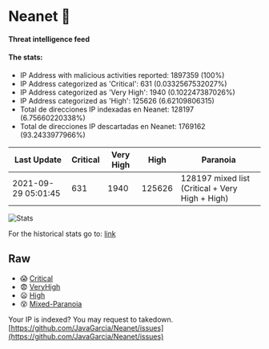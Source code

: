 # Neanet :hocho:
#### Threat intelligence feed
#### The stats:

- IP Address with malicious activities reported: 1897359 (100%)
- IP Address categorized as 'Critical':  631 (0.0332567532027%)
- IP Address categorized as 'Very High':  1940 (0.102247387026%)
- IP Address categorized as 'High':  125626 (6.62109806315)
- Total de direcciones IP indexadas en Neanet:  128197 (6.75660220338%)
- Total de direcciones IP descartadas en Neanet:  1769162 (93.2433977966%)

| Last Update | Critical | Very High | High | Paranoia |
| --- | --- | --- | --- | --- |
| 2021-09-29 05:01:45 | 631 | 1940 | 125626 | 128197 mixed list (Critical + Very High + High)|

![Stats](https://docs.google.com/spreadsheets/d/e/2PACX-1vSnaNMIXVabIpDJjufMlzH7poXnshF3mgd8Is1g9ytUEzVsP5my4Trn8f-xkoLLQ38xpL3HtmUexLo6/pubchart?oid=501124687&format=image)

For the historical stats go to: [link](/stats.csv)
## Raw
- :scream: [Critical](https://raw.githubusercontent.com/JavaGarcia/Neanet/master/blacklists/neanet_critical.txt)
- :fearful: [VeryHigh](https://raw.githubusercontent.com/JavaGarcia/Neanet/master/blacklists/neanet_veryHigh.txtt)
- :frowning: [High](https://raw.githubusercontent.com/JavaGarcia/Neanet/master/blacklists/neanet_high.txt)
- :dizzy_face: [Mixed-Paranoia](https://raw.githubusercontent.com/JavaGarcia/Neanet/master/blacklists/neanet_all.txt)


Your IP is indexed? You may request to takedown. [https://github.com/JavaGarcia/Neanet/issues](https://github.com/JavaGarcia/Neanet/issues)











































































































































































































































































































































































































































































































































































































































































































































































































































































































































































































































































































































































































































































































































































































































































































































































































































































































































































































































































































































































































































































































































































































































































































































































































































































































































































































































































































































































































































































































































































































































































































































































































































































































































































































































































































































































































































































































































































































































































































































































































































































































































































































































































































































































































































































































































































































































































































































































































































































































































































































































































































































































































































































































































































































































































































































































































































































































































































































































































































































































































































































































































































































































































































































































































































































































































































































































































































































































































































































































































































































































































































































































































































































































































































































































































































































































































































































































































































































































































































































































































































































































































































































































































































































































































































































































































































































































































































































































































































































































































































































































































































































































































































































































